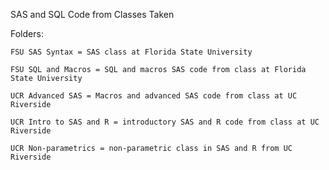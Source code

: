 SAS and SQL Code from Classes Taken

Folders:

	FSU SAS Syntax = SAS class at Florida State University

	FSU SQL and Macros = SQL and macros SAS code from class at Florida State University

	UCR Advanced SAS = Macros and advanced SAS code from class at UC Riverside

	UCR Intro to SAS and R = introductory SAS and R code from class at UC Riverside

	UCR Non-parametrics = non-parametric class in SAS and R from UC Riverside

